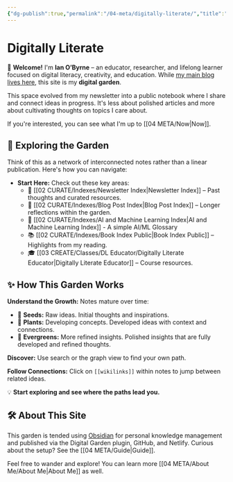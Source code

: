 ```yaml
---
{"dg-publish":true,"permalink":"/04-meta/digitally-literate/","title":"Digitally Literate","tags":["digital-garden","pkm","education","digital-literacy","creativity","gardenEntry"]}
---
```



# Digitally Literate

 🌟 **Welcome!** I'm **Ian O’Byrne** – an educator, researcher, and lifelong learner focused on digital literacy, creativity, and education. While [my main blog lives here](https://wiobyrne.com/), this site is my **digital garden**.

This space evolved from my newsletter into a public notebook where I share and connect ideas in progress. It's less about polished articles and more about cultivating thoughts on topics I care about. 

If you're interested, you can see what I'm up to [[04 META/Now\|Now]].

## 🧭 Exploring the Garden

Think of this as a network of interconnected notes rather than a linear publication. Here's how you can navigate:

* **Start Here:** Check out these key areas:
    * 📰 [[02 CURATE/Indexes/Newsletter Index\|Newsletter Index]] – Past thoughts and curated resources.
    * 📝 [[02 CURATE/Indexes/Blog Post Index\|Blog Post Index]] – Longer reflections within the garden.
    * 🤖 [[02 CURATE/Indexes/AI and Machine Learning Index\|AI and Machine Learning Index]] - A simple AI/ML Glossary
    * 📚 [[02 CURATE/Indexes/Book Index Public\|Book Index Public]] – Highlights from my reading.
    * 🎓 [[03 CREATE/Classes/DL Educator/Digitally Literate Educator\|Digitally Literate Educator]] – Course resources.


## ✨ How This Garden Works

 **Understand the Growth:** Notes mature over time:
- 🌱 **Seeds:** Raw ideas. Initial thoughts and inspirations.
- 🌿 **Plants:** Developing concepts. Developed ideas with context and connections.
- 🌲 **Evergreens:** More refined insights. Polished insights that are fully developed and refined thoughts.

**Discover:** Use search or the graph view to find your own path.

**Follow Connections:** Click on `[[wikilinks]]` within notes to jump between related ideas.

💡 **Start exploring and see where the paths lead you.**

## 🛠️ About This Site

This garden is tended using [Obsidian](https://obsidian.md/) for personal knowledge management and published via the Digital Garden plugin, GitHub, and Netlify. Curious about the setup? See the [[04 META/Guide\|Guide]].

Feel free to wander and explore! You can learn more [[04 META/About Me/About Me\|About Me]] as well.